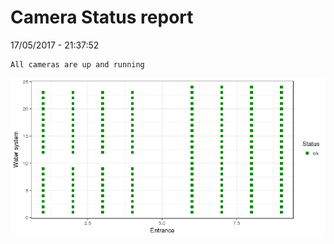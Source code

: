 Camera Status report
================
17/05/2017 - 21:37:52

    All cameras are up and running

![](camreport_files/figure-markdown_github/unnamed-chunk-2-1.png)
